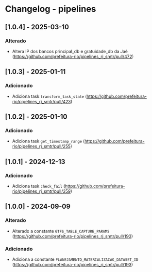 # Changelog - pipelines

## [1.0.4] - 2025-03-10

### Alterado

- Altera IP dos bancos principal_db e gratuidade_db da Jaé (https://github.com/prefeitura-rio/pipelines_rj_smtr/pull/472)

## [1.0.3] - 2025-01-11

### Adicionado

- Adiciona task `transform_task_state` (https://github.com/prefeitura-rio/pipelines_rj_smtr/pull/423)

## [1.0.2] - 2025-01-10

### Adicionado

- Adiciona task `get_timestamp_range` (https://github.com/prefeitura-rio/pipelines_rj_smtr/pull/255)

## [1.0.1] - 2024-12-13

### Adicionado

- Adiciona task `check_fail` (https://github.com/prefeitura-rio/pipelines_rj_smtr/pull/359)

## [1.0.0] - 2024-09-09

### Alterado

- Alterado a constante `GTFS_TABLE_CAPTURE_PARAMS` (https://github.com/prefeitura-rio/pipelines_rj_smtr/pull/193)

### Adicionado

- Adiciona a constante `PLANEJAMENTO_MATERIALIZACAO_DATASET_ID` (https://github.com/prefeitura-rio/pipelines_rj_smtr/pull/193)